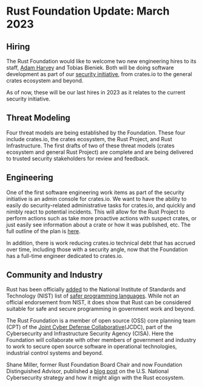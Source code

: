 # Rust Foundation Update: March 2023

## Hiring

The Rust Foundation would like to welcome two new engineering hires to its staff, [Adam Harvey](https://foundation.rust-lang.org/news/welcoming-software-engineer-adam-harvey-to-the-rust-foundation-team/) and Tobias Bieniek. Both will be doing software development as part of our [security initiative](https://foundation.rust-lang.org/news/2022-09-13-rust-foundation-establishes-security-team/), from crates.io to the general crates ecosystem and beyond. 

As of now, these will be our last hires in 2023 as it relates to the current security initiative.

## Threat Modeling

Four threat models are being established by the Foundation. These four include crates.io, the crates ecosystem, the Rust Project, and Rust Infrastructure. The first drafts of two of these threat models (crates ecosystem and general Rust Project) are complete and are being delivered to trusted security stakeholders for review and feedback.

## Engineering

One of the first software engineering work items as part of the security initiative is an admin console for crates.io. We want to have the ability to easily do security-related administrative tasks for crates.io, and quickly and nimbly react to potential incidents. This will allow for the Rust Project to perform actions such as take more proactive actions with suspect crates, or just easily see information about a crate or how it was published, etc. The full outline of the plan is [here](https://rust-lang.zulipchat.com/#narrow/stream/318791-t-crates-io/topic/crates.2Eio.20admin.20area.20plan/near/345749878).

In addition, there is work reducing crates.io technical debt that has accrued over time, including those with a security angle, now that the Foundation has a full-time engineer dedicated to crates.io.


## Community and Industry

Rust has been officially [added](https://foundation.rust-lang.org/news/rust-identified-as-safer-coding-tool-by-nist/) to the National Institute of Standards and Technology (NIST) list of [safer programming languages](https://www.nist.gov/itl/ssd/software-quality-group/safer-languages). While not an official endorsement from NIST, it does show that Rust can be considered suitable for safe and secure programming in government work and beyond. 

The Rust Foundation is a member of open source (OSS) core planning team (CPT) of the [Joint Cyber Defense Collaborative](https://www.cisa.gov/topics/partnerships-and-collaboration/joint-cyber-defense-collaborative)(JCDC), part of the Cybersecurity and Infrastructure Security Agency (CISA). Here the Foundation will collaborate with other members of government and industry to work to secure open source software in operational technologies, industrial control systems and beyond.

Shane Miller, former Rust Foundation Board Chair and now Foundation Distinguished Advisor, published a [blog post](https://foundation.rust-lang.org/news/rewarding-resilience-rust-the-u-s-national-cybersecurity-strategy/) on the U.S. National Cybersecurity strategy and how it might align with the Rust ecosystem.